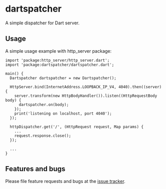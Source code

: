 # dartspatcher

A simple dispatcher for Dart server.

## Usage

A simple usage example with http_server package:

    import 'package:http_server/http_server.dart';
    import 'package:dartspatcher/dartspatcher.dart';

    main() {
      Dartspatcher dartspatcher = new Dartspatcher();
      
      HttpServer.bind(InternetAddress.LOOPBACK_IP_V4, 4040).then((server) {
        server.transform(new HttpBodyHandler()).listen((HttpRequestBody body) {
          dartspatcher.on(body);
        });
        print('listening on localhost, port 4040');
      });
    
      httpDispatcher.get('/', (HttpRequest request, Map params) {
        ...
        request.response.close();
      });
      
      ...
    }

## Features and bugs

Please file feature requests and bugs at the [issue tracker][tracker].

[tracker]: https://github.com/getdbjs/dartspatcher/issues
